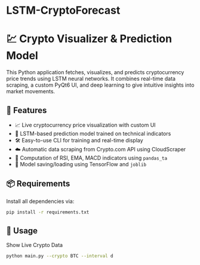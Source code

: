 ﻿# LSTM-CryptoForecast

# 💹 Crypto Visualizer & Prediction Model

This Python application fetches, visualizes, and predicts cryptocurrency price trends using LSTM neural networks. It combines real-time data scraping, a custom PyQt6 UI, and deep learning to give intuitive insights into market movements.

## 🧠 Features

- 📈 Live cryptocurrency price visualization with custom UI  
- 🧠 LSTM-based prediction model trained on technical indicators  
- 🛠️ Easy-to-use CLI for training and real-time display  
- ☁️ Automatic data scraping from Crypto.com API using CloudScraper  
- 🧮 Computation of RSI, EMA, MACD indicators using `pandas_ta`  
- 💾 Model saving/loading using TensorFlow and `joblib`  

## 📦 Requirements

Install all dependencies via:

```bash
pip install -r requirements.txt
```

## 🚀 Usage

Show Live Crypto Data
```bash
python main.py --crypto BTC --interval d
```
